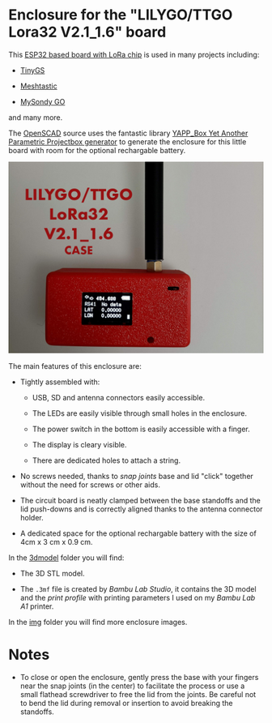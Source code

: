 # Enclosure for the "LILYGO/TTGO Lora32 V2.1_1.6" board

This
[ESP32 based board with LoRa chip](https://www.lilygo.cc/products/lora3)
is used in many projects including:

- [TinyGS](https://tinygs.com/)

- [Meshtastic](https://meshtastic.org/)

- [MySondy GO](https://mysondy.altervista.org/mysondygo.php)

and many more.

The [OpenSCAD](https://openscad.org/) source uses the fantastic
library
[YAPP_Box Yet Another Parametric Projectbox generator](https://github.com/mrWheel/YAPP_Box)
to generate the enclosure for this little board with room for the optional rechargable battery.

![Enclosure image](img/enclosure1.jpg "The assembled enclosure")

The main features of this enclosure are:

- Tightly assembled with:

  - USB, SD and antenna connectors easily accessible.

  - The LEDs are easily visible through small holes in the enclosure.

  - The power switch in the bottom is easily accessible with a finger.

  - The display is cleary visible.

  - There are dedicated holes to attach a string.

- No screws needed, thanks to *snap joints* base and lid "click"
  together without the need for screws or other aids.

- The circuit board is neatly clamped between the base standoffs and
  the lid push-downs and is correctly aligned thanks to the antenna
  connector holder.

- A dedicated space for the optional rechargable battery with the size
  of 4cm x 3 cm x 0.9 cm.

In the [3dmodel](3dmodel/) folder you will find:

- The 3D STL model.

- The `.3mf` file is created by *Bambu Lab Studio*, it contains the
  3D model and the *print profile* with printing parameters I used on
  my *Bambu Lab A1* printer.

In the [img](img/) folder you will find more enclosure images.

# Notes

- To close or open the enclosure, gently press the base with your
  fingers near the snap joints (in the center) to facilitate the
  process or use a small flathead screwdriver to free the lid from the
  joints. Be careful not to bend the lid during removal or insertion
  to avoid breaking the standoffs.

  
